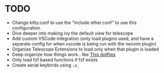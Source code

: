 # TODO

- Change kitty.conf to use the "include other.conf" to use this configuration.
- Dive deeper into making ivy the default view for telescope
- Add custom VSCode integration (only load plugins used, and have a separate config for when vscode is being run with the neovim plugin)
- Organize Telescope Extensions to load only when that plugin is loaded
- Deep organize how things work.. like [This dotfiles](https://github.com/wbthomason/dotfiles/tree/linux/neovim/.config/nvim/lua/config)
- Only load fzf based functions if fzf exists
- Create aerial keybinds using `;a_`
